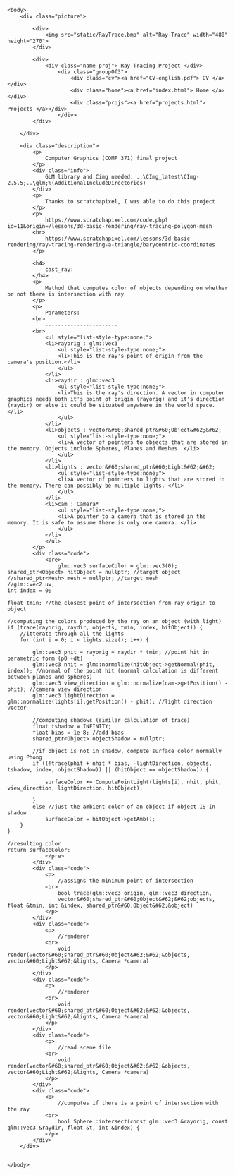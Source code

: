 
<html>
    <head>
        <meta charset="UTF-8">
        <title> RayTracer Project </title>
        <link rel="stylesheet" href="styles.css">
    </head>

    <body>
        <div class="picture">
        
            <div> 
                <img src="static/RayTrace.bmp" alt="Ray-Trace" width="480" height="270">
            </div>

            <div>
                <div class="name-proj"> Ray-Tracing Project </div>
                    <div class="groupOf3">
                        <div class="cv"><a href="CV-english.pdf"> CV </a></div>
                        <div class="home"><a href="index.html"> Home </a></div>
                        <div class="projs"><a href="projects.html"> Projects </a></div>
                    </div>
            </div>

        </div>

        <div class="description">
            <p>
                Computer Graphics (COMP 371) final project
            </p>
            <div class="info">
                GLM library and Cimg needed: ..\CImg_latest\CImg-2.5.5;..\glm;%(AdditionalIncludeDirectories)
            </div>
            <p>
                Thanks to scratchapixel, I was able to do this project
            </p>
            <p>
                https://www.scratchapixel.com/code.php?id=11&origin=/lessons/3d-basic-rendering/ray-tracing-polygon-mesh
            <br>
                https://www.scratchapixel.com/lessons/3d-basic-rendering/ray-tracing-rendering-a-triangle/barycentric-coordinates
            </p>

            <h4>
                cast_ray:
            </h4>
            <p>
                Method that computes color of objects depending on whether or not there is intersection with ray
            </p>
            <p>
                Parameters:
            <br>
                -----------------------
            <br>
                <ul style="list-style-type:none;">
                <li>rayorig : glm::vec3
                    <ul style="list-style-type:none;">
                    <li>This is the ray's point of origin from the camera's position.</li>
                    </ul>
                </li>
                <li>raydir : glm::vec3
                    <ul style="list-style-type:none;">
                    <li>This is the ray's direction. A vector in computer graphics needs both it's point of origin (rayorig) and it's direction (raydir) or else it could be situated anywhere in the world space.</li>
                    </ul>
                </li>
                <li>objects : vector&#60;shared_ptr&#60;Object&#62;&#62;
                    <ul style="list-style-type:none;">
                    <li>A vector of pointers to objects that are stored in the memory. Objects include Spheres, Planes and Meshes. </li>
                    </ul>
                </li>
                <li>lights : vector&#60;shared_ptr&#60;Light&#62;&#62;
                    <ul style="list-style-type:none;">
                    <li>A vector of pointers to lights that are stored in the memory. There can possibly be multiple lights. </li>
                    </ul>
                </li>
                <li>cam : Camera* 
                    <ul style="list-style-type:none;">
                    <li>A pointer to a camera that is stored in the memory. It is safe to assume there is only one camera. </li>
                    </ul>
                </li>
                </ul>  
            </p>
            <div class="code">
                <pre>
                    glm::vec3 surfaceColor = glm::vec3(0);
	shared_ptr<Object> hitObject = nullptr; //target object
	//shared_ptr<Mesh> mesh = nullptr; //target mesh
	//glm::vec2 uv;
	int index = 0;

	float tmin; //the closest point of intersection from ray origin to object

	//computing the colors produced by the ray on an object (with light)
	if (trace(rayorig, raydir, objects, tmin, index, hitObject)) {
		//itterate through all the lights
		for (int i = 0; i < lights.size(); i++) {

			glm::vec3 phit = rayorig + raydir * tmin; //point hit in parametric form (p0 +dt)
			glm::vec3 nhit = glm::normalize(hitObject->getNormal(phit, index)); //normal of the point hit (normal calculation is different between planes and spheres)
			glm::vec3 view_direction = glm::normalize(cam->getPosition() - phit); //camera view direction
			glm::vec3 lightDirection = glm::normalize(lights[i].getPosition() - phit); //light direction vector
			
			//computing shadows (similar calculation of trace)
			float tshadow = INFINITY;
			float bias = 1e-8; //add bias
			shared_ptr<Object> objectShadow = nullptr;
			
			//if object is not in shadow, compute surface color normally using Phong
			if ((!trace(phit + nhit * bias, -lightDirection, objects, tshadow, index, objectShadow)) || (hitObject == objectShadow)) {
				
				surfaceColor += ComputePointLight(lights[i], nhit, phit, view_direction, lightDirection, hitObject);

			}
			else //just the ambient color of an object if object IS in shadow
				surfaceColor = hitObject->getAmb();
		}
	}

	//resulting color
	return surfaceColor;
                </pre>
            </div>
            <div class="code">
                <p>
                    //assigns the minimum point of intersection
                <br>
                    bool trace(glm::vec3 origin, glm::vec3 direction, 
	                vector&#60;shared_ptr&#60;Object&#62;&#62;objects, float &tmin, int &index, shared_ptr&#60;Object&#62;&object)
                </p>
            </div>
            <div class="code">
                <p>
                    //renderer
                <br>
                    void render(vector&#60;shared_ptr&#60;Object&#62;&#62;&objects, vector&#60;Light&#62;&lights, Camera *camera)
                </p>
            </div>
            <div class="code">
                <p>
                    //renderer
                <br>
                    void render(vector&#60;shared_ptr&#60;Object&#62;&#62;&objects, vector&#60;Light&#62;&lights, Camera *camera)
                </p>
            </div>
            <div class="code">
                <p>
                    //read scene file
                <br>
                    void render(vector&#60;shared_ptr&#60;Object&#62;&#62;&objects, vector&#60;Light&#62;&lights, Camera *camera)
                </p>
            </div>
            <div class="code">
                <p>
                    //computes if there is a point of intersection with the ray
                <br>
                    bool Sphere::intersect(const glm::vec3 &rayorig, const glm::vec3 &raydir, float &t, int &index) {
                </p>
            </div>
        </div>


    </body>

</html>
